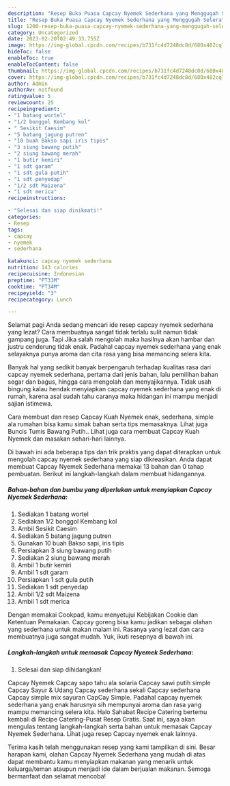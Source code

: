 ```yaml
---
description: "Resep Buka Puasa Capcay Nyemek Sederhana yang Menggugah Selera"
title: "Resep Buka Puasa Capcay Nyemek Sederhana yang Menggugah Selera"
slug: 1200-resep-buka-puasa-capcay-nyemek-sederhana-yang-menggugah-selera
category: Uncategorized
date: 2023-02-20T02:49:33.755Z
image: https://img-global.cpcdn.com/recipes/b731fc4d7248dc8d/680x482cq70/capcay-nyemek-sederhana-foto-resep-utama.jpg
hideToc: false
enableToc: true
enableTocContent: false
thumbnail: https://img-global.cpcdn.com/recipes/b731fc4d7248dc8d/680x482cq70/capcay-nyemek-sederhana-foto-resep-utama.jpg
cover: https://img-global.cpcdn.com/recipes/b731fc4d7248dc8d/680x482cq70/capcay-nyemek-sederhana-foto-resep-utama.jpg
author: Admin
authorAv: notfound
ratingvalue: 5
reviewcount: 25
recipeingredient:
- "1 batang wortel"
- "1/2 bonggol Kembang kol"
- " Sesikit Caesim"
- "5 batang jagung putren"
- "10 buah Bakso sapi iris tipis"
- "3 siung bawang putih"
- "2 siung bawang merah"
- "1 butir kemiri"
- "1 sdt garam"
- "1 sdt gula putih"
- "1 sdt penyedap"
- "1/2 sdt Maizena"
- "1 sdt merica"
recipeinstructions:

- "Selesai dan siap dinikmati!"
categories:
- Resep
tags:
- capcay
- nyemek
- sederhana

katakunci: capcay nyemek sederhana 
nutrition: 143 calories
recipecuisine: Indonesian
preptime: "PT31M"
cooktime: "PT34M"
recipeyield: "3"
recipecategory: Lunch

---
```



Selamat pagi Anda sedang mencari ide resep capcay nyemek sederhana yang lezat? Cara membuatnya sangat tidak terlalu sulit namun tidak gampang juga. Tapi Jika salah mengolah maka hasilnya akan hambar dan justru cenderung tidak enak. Padahal capcay nyemek sederhana yang enak selayaknya punya aroma dan cita rasa yang bisa memancing selera kita.


Banyak hal yang sedikit banyak berpengaruh terhadap kualitas rasa dari capcay nyemek sederhana, pertama dari jenis bahan, lalu pemilihan bahan segar dan bagus, hingga cara mengolah dan menyajikannya. Tidak usah bingung kalau hendak menyiapkan capcay nyemek sederhana yang enak di rumah, karena asal sudah tahu caranya maka hidangan ini mampu menjadi sajian istimewa.

Cara membuat dan resep Capcay Kuah Nyemek enak, sederhana, simple ala rumahan bisa kamu simak bahan serta tips memasaknya. Lihat juga Buncis Tumis Bawang Putih.. Lihat juga cara membuat Capcay Kuah Nyemek dan masakan sehari-hari lainnya.


Di bawah ini ada beberapa tips dan trik praktis yang dapat diterapkan untuk mengolah capcay nyemek sederhana yang siap dikreasikan. Anda dapat membuat Capcay Nyemek Sederhana memakai 13 bahan dan 0 tahap pembuatan. Berikut ini langkah-langkah dalam membuat hidangannya.

<!--inarticleads1-->

##### Bahan-bahan dan bumbu yang diperlukan untuk menyiapkan Capcay Nyemek Sederhana:

1. Sediakan 1 batang wortel
1. Sediakan 1/2 bonggol Kembang kol
1. Ambil  Sesikit Caesim
1. Sediakan 5 batang jagung putren
1. Gunakan 10 buah Bakso sapi, iris tipis
1. Persiapkan 3 siung bawang putih
1. Sediakan 2 siung bawang merah
1. Ambil 1 butir kemiri
1. Ambil 1 sdt garam
1. Persiapkan 1 sdt gula putih
1. Sediakan 1 sdt penyedap
1. Ambil 1/2 sdt Maizena
1. Ambil 1 sdt merica


Dengan memakai Cookpad, kamu menyetujui Kebijakan Cookie dan Ketentuan Pemakaian. Capcay goreng bisa kamu jadikan sebagai olahan yang sederhana untuk makan malam ini. Rasanya yang lezat dan cara membuatnya juga sangat mudah. Yuk, ikuti resepnya di bawah ini. 

<!--inarticleads2-->

##### Langkah-langkah untuk memasak Capcay Nyemek Sederhana:


1. Selesai dan siap dihidangkan!

Capcay Nyemek Capcay sapo tahu ala solaria Capcay sawi putih simple Capcay Sayur &amp; Udang Capcay sederhana sekali Capcay sederhana Capcay simple mix sayuran CapCay Simple. Padahal capcay nyemek sederhana yang enak harusnya sih mempunyai aroma dan rasa yang mampu memancing selera kita. Halo Sahabat Recipe Catering bertemu kembali di Recipe Catering-Pusat Resep Gratis. Saat ini, saya akan mengulas tentang langkah-langkah serta bahan untuk memasak Capcay Nyemek Sederhana. Lihat juga resep Capcay nyemek enak lainnya. 

Terima kasih telah menggunakan resep yang kami tampilkan di sini. Besar harapan kami, olahan Capcay Nyemek Sederhana yang mudah di atas dapat membantu kamu menyiapkan makanan yang menarik untuk keluarga/teman ataupun menjadi ide dalam berjualan makanan. Semoga bermanfaat dan selamat mencoba!
